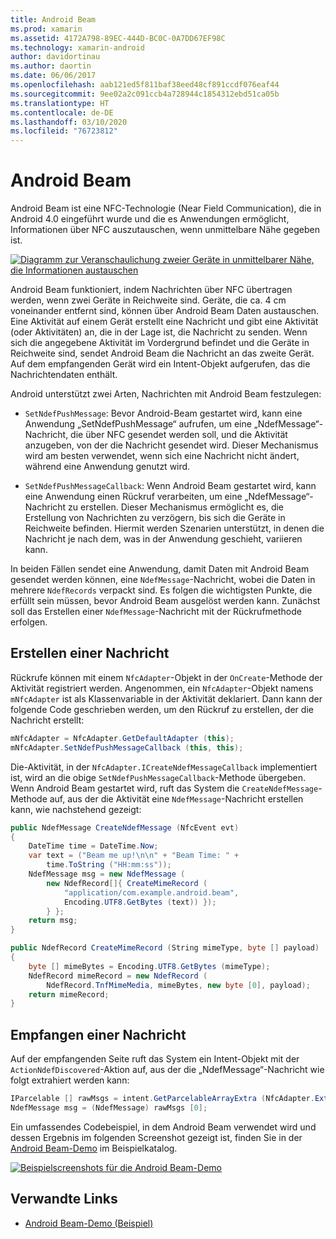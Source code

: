 ```yaml
---
title: Android Beam
ms.prod: xamarin
ms.assetid: 4172A798-89EC-444D-BC0C-0A7DD67EF98C
ms.technology: xamarin-android
author: davidortinau
ms.author: daortin
ms.date: 06/06/2017
ms.openlocfilehash: aab121ed5f811baf38eed48cf891ccdf076eaf44
ms.sourcegitcommit: 9ee02a2c091ccb4a728944c1854312ebd51ca05b
ms.translationtype: HT
ms.contentlocale: de-DE
ms.lasthandoff: 03/10/2020
ms.locfileid: "76723812"
---
```

# <a name="android-beam"></a>Android Beam

Android Beam ist eine NFC-Technologie (Near Field Communication), die in Android 4.0 eingeführt wurde und die es Anwendungen ermöglicht, Informationen über NFC auszutauschen, wenn unmittelbare Nähe gegeben ist.

[![Diagramm zur Veranschaulichung zweier Geräte in unmittelbarer Nähe, die Informationen austauschen](android-beam-images/androidbeam.png)](android-beam-images/androidbeam.png#lightbox)

Android Beam funktioniert, indem Nachrichten über NFC übertragen werden, wenn zwei Geräte in Reichweite sind. Geräte, die ca. 4 cm voneinander entfernt sind, können über Android Beam Daten austauschen. Eine Aktivität auf einem Gerät erstellt eine Nachricht und gibt eine Aktivität (oder Aktivitäten) an, die in der Lage ist, die Nachricht zu senden. Wenn sich die angegebene Aktivität im Vordergrund befindet und die Geräte in Reichweite sind, sendet Android Beam die Nachricht an das zweite Gerät. Auf dem empfangenden Gerät wird ein Intent-Objekt aufgerufen, das die Nachrichtendaten enthält.

Android unterstützt zwei Arten, Nachrichten mit Android Beam festzulegen:

- `SetNdefPushMessage`: Bevor Android-Beam gestartet wird, kann eine Anwendung „SetNdefPushMessage“ aufrufen, um eine „NdefMessage“-Nachricht, die über NFC gesendet werden soll, und die Aktivität anzugeben, von der die Nachricht gesendet wird. Dieser Mechanismus wird am besten verwendet, wenn sich eine Nachricht nicht ändert, während eine Anwendung genutzt wird.

- `SetNdefPushMessageCallback`: Wenn Android Beam gestartet wird, kann eine Anwendung einen Rückruf verarbeiten, um eine „NdefMessage“-Nachricht zu erstellen. Dieser Mechanismus ermöglicht es, die Erstellung von Nachrichten zu verzögern, bis sich die Geräte in Reichweite befinden. Hiermit werden Szenarien unterstützt, in denen die Nachricht je nach dem, was in der Anwendung geschieht, variieren kann.

In beiden Fällen sendet eine Anwendung, damit Daten mit Android Beam gesendet werden können, eine `NdefMessage`-Nachricht, wobei die Daten in mehrere `NdefRecords` verpackt sind. Es folgen die wichtigsten Punkte, die erfüllt sein müssen, bevor Android Beam ausgelöst werden kann. Zunächst soll das Erstellen einer `NdefMessage`-Nachricht mit der Rückrufmethode erfolgen.

## <a name="creating-a-message"></a>Erstellen einer Nachricht

Rückrufe können mit einem `NfcAdapter`-Objekt in der `OnCreate`-Methode der Aktivität registriert werden. Angenommen, ein `NfcAdapter`-Objekt namens `mNfcAdapter` ist als Klassenvariable in der Aktivität deklariert. Dann kann der folgende Code geschrieben werden, um den Rückruf zu erstellen, der die Nachricht erstellt:

```csharp
mNfcAdapter = NfcAdapter.GetDefaultAdapter (this);
mNfcAdapter.SetNdefPushMessageCallback (this, this);
```

Die-Aktivität, in der `NfcAdapter.ICreateNdefMessageCallback` implementiert ist, wird an die obige `SetNdefPushMessageCallback`-Methode übergeben. Wenn Android Beam gestartet wird, ruft das System die `CreateNdefMessage`-Methode auf, aus der die Aktivität eine `NdefMessage`-Nachricht erstellen kann, wie nachstehend gezeigt:

```csharp
public NdefMessage CreateNdefMessage (NfcEvent evt)
{
    DateTime time = DateTime.Now;
    var text = ("Beam me up!\n\n" + "Beam Time: " +
        time.ToString ("HH:mm:ss"));
    NdefMessage msg = new NdefMessage (
        new NdefRecord[]{ CreateMimeRecord (
            "application/com.example.android.beam",
            Encoding.UTF8.GetBytes (text)) });
        } };
    return msg;
}

public NdefRecord CreateMimeRecord (String mimeType, byte [] payload)
{
    byte [] mimeBytes = Encoding.UTF8.GetBytes (mimeType);
    NdefRecord mimeRecord = new NdefRecord (
        NdefRecord.TnfMimeMedia, mimeBytes, new byte [0], payload);
    return mimeRecord;
}
```

## <a name="receiving-a-message"></a>Empfangen einer Nachricht

Auf der empfangenden Seite ruft das System ein Intent-Objekt mit der `ActionNdefDiscovered`-Aktion auf, aus der die „NdefMessage“-Nachricht wie folgt extrahiert werden kann:

```csharp
IParcelable [] rawMsgs = intent.GetParcelableArrayExtra (NfcAdapter.ExtraNdefMessages);
NdefMessage msg = (NdefMessage) rawMsgs [0];
```

Ein umfassendes Codebeispiel, in dem Android Beam verwendet wird und dessen Ergebnis im folgenden Screenshot gezeigt ist, finden Sie in der [Android Beam-Demo](https://docs.microsoft.com/samples/xamarin/monodroid-samples/androidbeamdemo) im Beispielkatalog.

[![Beispielscreenshots für die Android Beam-Demo](android-beam-images/24.png)](android-beam-images/24.png#lightbox)

## <a name="related-links"></a>Verwandte Links

- [Android Beam-Demo (Beispiel)](https://docs.microsoft.com/samples/xamarin/monodroid-samples/androidbeamdemo)
